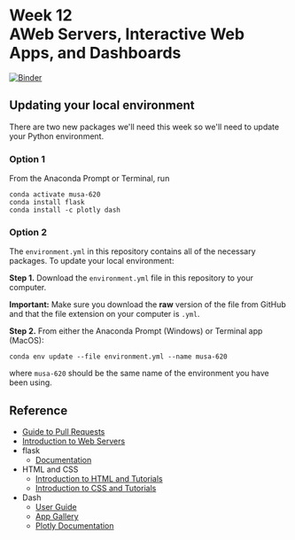 # Week 12<br>AWeb Servers, Interactive Web Apps, and Dashboards

[![Binder](https://mybinder.org/badge_logo.svg)](https://mybinder.org/v2/gh/MUSA-620-Spring-2019/week-12/master?filepath=lecture-12.ipynb)

## Updating your local environment

There are two new packages we'll need this week so we'll need
to update your Python environment.

### Option 1

From the Anaconda Prompt or Terminal, run

```
conda activate musa-620
conda install flask
conda install -c plotly dash
```

### Option 2

The `environment.yml` in this repository
contains all of the necessary packages. To update your local environment:

**Step 1.** Download the `environment.yml` file in this repository to your computer.

**Important:** Make sure you download the **raw** version of the file from GitHub and that the file extension on your computer is `.yml`.

**Step 2.** From either the Anaconda Prompt (Windows) or Terminal app (MacOS):

```
conda env update --file environment.yml --name musa-620
```

where `musa-620` should be the same name of the environment you have been using.

## Reference

- [Guide to Pull Requests](https://help.github.com/en/articles/creating-a-pull-request)
- [Introduction to Web Servers](https://developer.mozilla.org/en-US/docs/Learn/Common_questions/What_is_a_web_server)
- flask
  - [Documentation](http://flask.pocoo.org/docs/1.0/)
- HTML and CSS
  - [Introduction to HTML and Tutorials](https://developer.mozilla.org/en-US/docs/Learn/HTML/Introduction_to_HTML)
  - [Introduction to CSS and Tutorials](https://developer.mozilla.org/en-US/docs/Learn/CSS/Introduction_to_CSS)
- Dash
  - [User Guide](https://dash.plot.ly/)
  - [App Gallery](https://dash.plot.ly/gallery)
  - [Plotly Documentation](https://plot.ly/python/)
